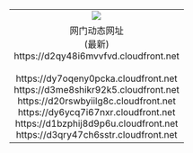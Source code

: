 ﻿<table>
  <tr></tr>
  <tr><td colspan=2 align=center><img src="https://d2qy48i6mvvfvd.cloudfront.net/Up/oGate.jpg" /></td></tr>
  <tr><td colspan=2 align=center>网门动态网址<br/>(最新)
<br>https://d2qy48i6mvvfvd.cloudfront.net
<br/>
<br>https://dy7oqeny0pcka.cloudfront.net
<br>https://d3me8shikr92k5.cloudfront.net
<br>https://d20rswbyiilg8c.cloudfront.net
<br>https://dy6ycq7i67nxr.cloudfront.net
<br>https://d1bzphij8d9p6u.cloudfront.net
<br>https://d3qry47ch6sstr.cloudfront.net
    </td>
  </tr>
</table>
